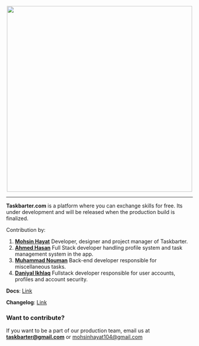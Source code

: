 <p align="center">
<img src='https://taskbarter.github.io/inc/logo.png' width='500px' style='text-align: center'>
</p>


***

**Taskbarter.com** is a platform where you can exchange skills for free. Its under development and will be released when the production build is finalized.

Contribution by:
1. **[Mohsin Hayat](https://github.com/mohsinht)**
Developer, designer and project manager of Taskbarter.
2. **[Ahmed Hasan](https://github.com/ahmadx16)**
Full Stack developer handling profile system and task management system in the app.
3. **[Muhammad Nouman](https://github.com/Muhammad1Nouman)**
Back-end developer responsible for miscellaneous tasks.
4. **[Daniyal Ikhlaq](https://github.com/IMDaniyal)**
Fullstack developer responsible for user accounts, profiles and account security.

**Docs**: [Link](https://docs.taskbarter.com/)

**Changelog**: [Link](https://docs.taskbarter.com/about-release/changelog)

### Want to contribute?
If you want to be a part of our production team, email us at **taskbarter@gmail.com** or [mohsinhayat104@gmail.com](mailto:mohsinhayat104@gmail.com)
